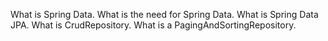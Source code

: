 What is Spring Data.
What is the need for Spring Data.
What is Spring Data JPA.
What is CrudRepository.
What is a PagingAndSortingRepository.
